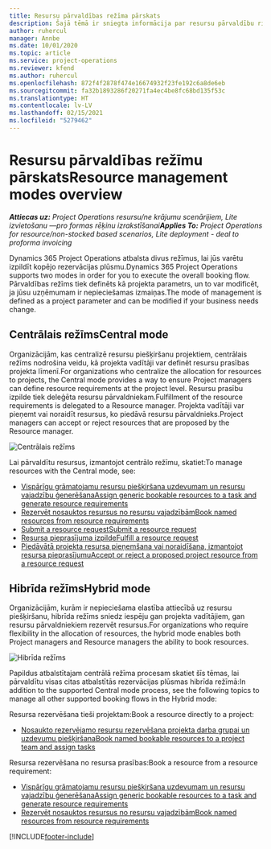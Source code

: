```yaml
---
title: Resursu pārvaldības režīma pārskats
description: Šajā tēmā ir sniegta informācija par resursu pārvaldību risinājumā Dynamics 365 Project Operations.
author: ruhercul
manager: Annbe
ms.date: 10/01/2020
ms.topic: article
ms.service: project-operations
ms.reviewer: kfend
ms.author: ruhercul
ms.openlocfilehash: 872f4f2878f474e16674932f23fe192c6a8de6eb
ms.sourcegitcommit: fa32b1893286f20271fa4ec4be8fc68bd135f53c
ms.translationtype: HT
ms.contentlocale: lv-LV
ms.lasthandoff: 02/15/2021
ms.locfileid: "5279462"
---
```

# <a name="resource-management-modes-overview"></a><span data-ttu-id="53b83-103">Resursu pārvaldības režīmu pārskats</span><span class="sxs-lookup"><span data-stu-id="53b83-103">Resource management modes overview</span></span>

<span data-ttu-id="53b83-104">_**Attiecas uz:** Project Operations resursu/ne krājumu scenārijiem, Lite izvietošanu —pro formas rēķinu izrakstīšanai_</span><span class="sxs-lookup"><span data-stu-id="53b83-104">_**Applies To:** Project Operations for resource/non-stocked based scenarios, Lite deployment - deal to proforma invoicing_</span></span>


<span data-ttu-id="53b83-105">Dynamics 365 Project Operations atbalsta divus režīmus, lai jūs varētu izpildīt kopējo rezervācijas plūsmu.</span><span class="sxs-lookup"><span data-stu-id="53b83-105">Dynamics 365 Project Operations supports two modes in order for you to execute the overall booking flow.</span></span> <span data-ttu-id="53b83-106">Pārvaldības režīms tiek definēts kā projekta parametrs, un to var modificēt, ja jūsu uzņēmumam ir nepieciešamas izmaiņas.</span><span class="sxs-lookup"><span data-stu-id="53b83-106">The mode of management is defined as a project parameter and can be modified if your business needs change.</span></span>    

## <a name="central-mode"></a><span data-ttu-id="53b83-107">Centrālais režīms</span><span class="sxs-lookup"><span data-stu-id="53b83-107">Central mode</span></span>
<span data-ttu-id="53b83-108">Organizācijām, kas centralizē resursu piešķiršanu projektiem, centrālais režīms nodrošina veidu, kā projekta vadītāji var definēt resursu prasības projekta līmenī.</span><span class="sxs-lookup"><span data-stu-id="53b83-108">For organizations who centralize the allocation for resources to projects, the Central mode provides a way to ensure Project managers can define resource requirements at the project level.</span></span> <span data-ttu-id="53b83-109">Resursu prasību izpilde tiek deleģēta resursu pārvaldniekam.</span><span class="sxs-lookup"><span data-stu-id="53b83-109">Fulfillment of the resource requirements is delegated to a Resource manager.</span></span> <span data-ttu-id="53b83-110">Projekta vadītāji var pieņemt vai noraidīt resursus, ko piedāvā resursu pārvaldnieks.</span><span class="sxs-lookup"><span data-stu-id="53b83-110">Project managers can accept or reject resources that are proposed by the Resource manager.</span></span>

![Centrālais režīms](./media/resource-management-central.png)

<span data-ttu-id="53b83-112">Lai pārvaldītu resursus, izmantojot centrālo režīmu, skatiet:</span><span class="sxs-lookup"><span data-stu-id="53b83-112">To manage resources with the Central mode, see:</span></span>

- [<span data-ttu-id="53b83-113">Vispārīgu grāmatojamu resursu piešķiršana uzdevumam un resursu vajadzību ģenerēšana</span><span class="sxs-lookup"><span data-stu-id="53b83-113">Assign generic bookable resources to a task and generate resource requirements</span></span>](https://docs.microsoft.com/dynamics365/project-service/assign-generic-bookable-resource)
- [<span data-ttu-id="53b83-114">Rezervēt nosauktos resursus no resursu vajadzībām</span><span class="sxs-lookup"><span data-stu-id="53b83-114">Book named resources from resource requirements</span></span>](https://docs.microsoft.com/dynamics365/project-service/book-named-resource)
- [<span data-ttu-id="53b83-115">Submit a resource request</span><span class="sxs-lookup"><span data-stu-id="53b83-115">Submit a resource request</span></span>](https://docs.microsoft.com/dynamics365/project-service/submit-resource-request)
- [<span data-ttu-id="53b83-116">Resursa pieprasījuma izpilde</span><span class="sxs-lookup"><span data-stu-id="53b83-116">Fulfill a resource request</span></span>](https://docs.microsoft.com/dynamics365/project-service/resource-management-fulfill-requests)
- [<span data-ttu-id="53b83-117">Piedāvātā projekta resursa pieņemšana vai noraidīšana, izmantojot resursa pieprasījumu</span><span class="sxs-lookup"><span data-stu-id="53b83-117">Accept or reject a proposed project resource from a resource request</span></span>](https://docs.microsoft.com/dynamics365/project-service/accept-reject-proposed-resource)

## <a name="hybrid-mode"></a><span data-ttu-id="53b83-118">Hibrīda režīms</span><span class="sxs-lookup"><span data-stu-id="53b83-118">Hybrid mode</span></span>
<span data-ttu-id="53b83-119">Organizācijām, kurām ir nepieciešama elastība attiecībā uz resursu piešķiršanu, hibrīda režīms sniedz iespēju gan projekta vadītājiem, gan resursu pārvaldniekiem rezervēt resursus.</span><span class="sxs-lookup"><span data-stu-id="53b83-119">For organizations who require flexibility in the allocation of resources, the hybrid mode enables both Project managers and Resource managers the ability to book resources.</span></span>

![Hibrīda režīms](./media/resource-management-hybrid.png)

<span data-ttu-id="53b83-121">Papildus atbalstītajam centrālā režīma procesam skatiet šīs tēmas, lai pārvaldītu visas citas atbalstītās rezervācijas plūsmas hibrīda režīmā:</span><span class="sxs-lookup"><span data-stu-id="53b83-121">In addition to the supported Central mode process, see the following topics to manage all other supported booking flows in the Hybrid mode:</span></span>

<span data-ttu-id="53b83-122">Resursa rezervēšana tieši projektam:</span><span class="sxs-lookup"><span data-stu-id="53b83-122">Book a resource directly to a project:</span></span>
- [<span data-ttu-id="53b83-123">Nosaukto rezervējamo resursu rezervēšana projekta darba grupai un uzdevumu piešķiršana</span><span class="sxs-lookup"><span data-stu-id="53b83-123">Book named bookable resources to a project team and assign tasks</span></span>](https://docs.microsoft.com/dynamics365/project-service/assign-named-bookable-resource)

<span data-ttu-id="53b83-124">Resursa rezervēšana no resursa prasības:</span><span class="sxs-lookup"><span data-stu-id="53b83-124">Book a resource from a resource requirement:</span></span>
- [<span data-ttu-id="53b83-125">Vispārīgu grāmatojamu resursu piešķiršana uzdevumam un resursu vajadzību ģenerēšana</span><span class="sxs-lookup"><span data-stu-id="53b83-125">Assign generic bookable resources to a task and generate resource requirements</span></span>](https://docs.microsoft.com/dynamics365/project-service/assign-generic-bookable-resource)
- [<span data-ttu-id="53b83-126">Rezervēt nosauktos resursus no resursu vajadzībām</span><span class="sxs-lookup"><span data-stu-id="53b83-126">Book named resources from resource requirements</span></span>](https://docs.microsoft.com/dynamics365/project-service/book-named-resource)


[!INCLUDE[footer-include](../includes/footer-banner.md)]